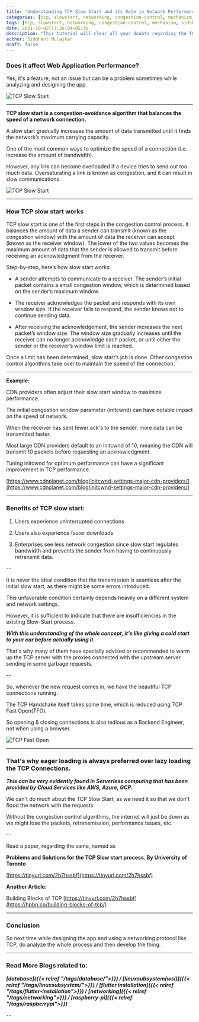 ```yaml
---
title: "Understanding TCP Slow Start and its Role in Network Performance"
categories: [tcp, slowstart, networking, congestion-control, mechanism, sidsblog]
tags: [tcp, slowstart, networking, congestion-control, mechanism, sidsblog]
date: 2021-10-02T17:26:04+05:30
description: "This tutorial will clear all your doubts regarding the TCP Slow Start and is it really a problem"
author: Siddhant Mulajkar
draft: false
---
```


### Does it affect Web Application Performance?

Yes, it's a feature, not an issue but can be a problem sometimes while analyzing and designing the app.

![TCP Slow Start](/images/tcpslowstart/tcp1.png)

---

**TCP slow start is a congestion-avoidance algorithm that balances the speed of a network connection.**

A slow start gradually increases the amount of data transmitted until it finds the network’s maximum carrying capacity.

One of the most common ways to optimize the speed of a connection (i.e. increase the amount of bandwidth). 

However, any link can become overloaded if a device tries to send out too much data. Oversaturating a link is known as congestion, and it can result in slow communications.

![TCP Slow Start](/images/tcpslowstart/tcp2.png)

---


### How TCP slow start works

TCP slow start is one of the first steps in the congestion control process. It balances the amount of data a sender can transmit (known as the congestion window) with the amount of data the receiver can accept (known as the receiver window). The lower of the two values becomes the maximum amount of data that the sender is allowed to transmit before receiving an acknowledgment from the receiver.

Step-by-step, here’s how slow start works:

- A sender attempts to communicate to a receiver. The sender’s initial packet contains a small congestion window, which is determined based on the sender’s maximum window.

- The receiver acknowledges the packet and responds with its own window size. If the receiver fails to respond, the sender knows not to continue sending data.

- After receiving the acknowledgement, the sender increases the next packet’s window size. The window size gradually increases until the receiver can no longer acknowledge each packet, or until either the sender or the receiver’s window limit is reached.


Once a limit has been determined, slow start’s job is done. Other congestion control algorithms take over to maintain the speed of the connection.

---


**Example:**

CDN providers often adjust their slow start window to maximize performance. 

The initial congestion window parameter (initcwnd) can have notable impact on the speed of network. 

When the receiver has sent fewer ack's to the sender, more data can be transmitted faster.


Most large CDN providers default to an initcwnd of 10, meaning the CDN will transmit 10 packets before requesting an acknowledgment. 

Tuning initcwnd for optimum performance can have a significant improvement in TCP performance.


[https://www.cdnplanet.com/blog/initcwnd-settings-major-cdn-providers/](https://www.cdnplanet.com/blog/initcwnd-settings-major-cdn-providers/)

---

### Benefits of TCP slow start:

1. Users experience uninterrupted connections 

2. Users also experience faster downloads 

3. Enterprises see less network congestion since slow start regulates bandwidth and prevents the sender from having to continuously retransmit data.

--

It is never the ideal condition that the transmission is seamless after the initial slow start, as there might be some errors introduced.

This unfavorable condition certainly depends heavily on a different system and network settings.


However, it is sufficient to indicate that there are insufficiencies in  the existing Slow-Start process. 


***With this understanding of the whole concept, it's like giving a cold start to your car before actually using it.***


That's why many of them have specially advised or recommended to warm up the TCP server with the proxies connected with the upstream server sending in some garbage requests.

--

So, whenever the new request comes in, we have the beautiful TCP connections running.

The TCP Handshake itself takes some time, which is reduced using TCP Fast Open(TFO). 

So opening & closing connections is also tedious as a Backend Engineer, not when using a browser.

![TCP Fast Open](/images/tcpslowstart/tcpfastopen.jpg)

---

### That's why eager loading is always preferred over lazy loading the TCP Connections.


***This can be very evidently found in Serverless computing that has been provided by Cloud Services like AWS, Azure, GCP.***


We can't do much about the TCP Slow Start, as we need it so that we don't flood the network with the requests. 

Without the congestion control algorithms, the internet will just be down as we might lose the packets, retransmission, performance issues, etc.

--

Read a paper, regarding the same, named as 

**Problems and Solutions for the TCP Slow start process. By University of Toronto**

[https://tinyurl.com/2h7hssbf](https://tinyurl.com/2h7hssbf)

**Another Article:**

Building Blocks of TCP [https://tinyurl.com/2h7hssbf](https://hpbn.co/building-blocks-of-tcp/)

---

### Conclusion

So next time while designing the app and using a networking protocol like TCP, do analyze the whole process and then develop the thing.

---

### Read More Blogs related to:

***[database]({{< relref "/tags/database/">}}) / [linuxsubsystem(wsl)]({{< relref "/tags/linuxsubsystem/">}}) / [flutter installation]({{< relref "/tags/flutter-installation">}}) / [networking]({{< relref "/tags/networking">}}) / [raspberry-pi]({{< relref "/tags/raspberrypi">}})*** 

--